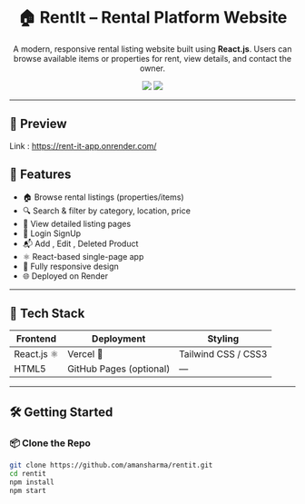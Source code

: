 <h1 align="center">🏠 RentIt – Rental Platform Website</h1>
<p align="center">
  A modern, responsive rental listing website built using <strong>React.js</strong>. Users can browse available items or properties for rent, view details, and contact the owner.
</p>

<p align="center">
  <a href="https://rentit-app.vercel.app"><img src="https://img.shields.io/badge/Live Demo-brightgreen?style=for-the-badge&logo=vercel" /></a>
  <a href="https://github.com/amansharma/rentit"><img src="https://img.shields.io/badge/GitHub-Code-black?style=for-the-badge&logo=github" /></a>
</p>

---

## 📸 Preview

Link : https://rent-it-app.onrender.com/

## 🚀 Features

- 🏠 Browse rental listings (properties/items)
- 🔍 Search & filter by category, location, price
- 📄 View detailed listing pages
- 📄 Login SignUp
- 📬 Add , Edit , Deleted Product
- ⚛️ React-based single-page app
- 📱 Fully responsive design
- 🌐 Deployed on Render

---

## 🧠 Tech Stack

| Frontend     | Deployment | Styling           |
|--------------|-------------|-------------------|
| React.js ⚛   | Vercel 🚀   | Tailwind CSS / CSS3 |
| HTML5        | GitHub Pages (optional) | — |

---

## 🛠️ Getting Started

### 📦 Clone the Repo

```bash
git clone https://github.com/amansharma/rentit.git
cd rentit
npm install
npm start
